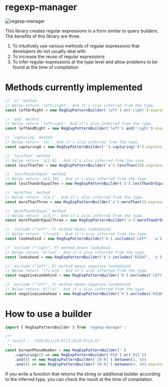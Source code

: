 # regexp-manager

![regexp-manager](https://github.com/kakasoo/regexp-manager/assets/55487286/6af292a4-33c4-4935-ac90-ce81d67ef20e)



This library creates regular expressions in a form similar to query builders. The benefits of this library are three.

1. To intuitively use various methods of regular expressions that developers do not usually deal with
2. To increase the reuse of regular expressions
3. To infer regular expressions at the type level and allow problems to be found at the time of compilation

# Methods currently implemented

```typescript
// `or` method
// Below return 'left|right'. And it's also inferred from the type.
const leftOrRight = new RegExpPatternBuilder('left').or('right').expression;

// `and` method
// Below return 'leftright'. And it's also inferred from the type.
const leftAndRight = new RegExpPatternBuilder('left').and('right').expression;

// `capturing` method
// Below return '(A)'. And it's also inferred from the type.
const capturingA = new RegExpPatternBuilder('').capturing('A').expression;

// `lessThan` method
// Below return 'a{1,9}'. And it's also inferred from the type.
const lessThanTen = new RegExpPatternBuilder('a').lessThan(10).expression;

// `lessThanOrEqual` method
// Below return 'a{1,10}'. And it's also inferred from the type.
const lessThanOrEqualTen = new RegExpPatternBuilder('a').lessThanOrEqual(10).expression;

// `moreThan` method
// Below return 'a{4,}'. And it's also inferred from the type.
const moreThanThree = new RegExpPatternBuilder('a').moreThan(3).expression;

// `moreThanOrEqual` method
// Below return 'a{3,}'. And it's also inferred from the type.
const moreThanOrEqualThree = new RegExpPatternBuilder('a').moreThanOrEqual(3).expression;

// `include`("left", P) method means lookbehind
// Below return '(?<=a)b'. And it's also inferred from the type.
const lookhehind = new RegExpPatternBuilder('b').includes('LEFT', 'a');

// `include`("right", P) method means lookahead
// Below return 'b(?=a)'. And it's also inferred from the type.
const lookahead = new RegExpPatternBuilder('b').includes('RIGHT', 'a');

// `exclude`("left", P) method means negative lookbehind
// Below return '(?<!a)b'. And it's also inferred from the type.
const nagativeLookbhind = new RegExpPatternBuilder('b').excludes('LEFT', 'a');

// `exclude`("left", P) method means negative lookbehind
// Below return 'b(?!a)'. And it's also inferred from the type.
const negativeLookahead = new RegExpPatternBuilder('b').excludes('RIGHT', 'a');
```

# How to use a builder

```typescript
import { RegExpPatternBuilder } from 'regexp-manager';

/**
 * result : '(010|011)[0-9]{3,4}[0-9]{4,4}'
 */
const koreanPhoneNumber = new RegExpPatternBuilder('')
    .capturing(() => new RegExpPatternBuilder('010').or('011'))
    .and(() => new RegExpPatternBuilder('[0-9]').between(3, 4))
    .and(() => new RegExpPatternBuilder('[0-9]').between(4, 4)).expression;
```

If you write a function that returns the string or additional builder according to the inferred type, you can check the result at the time of compilation.
